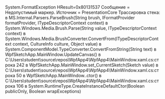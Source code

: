 System.FormatException
  HResult=0x80131537
  Сообщение = Недопустимый маркер.
  Источник = PresentationCore
  Трассировка стека:
   в MS.Internal.Parsers.ParseBrush(String brush, IFormatProvider formatProvider, ITypeDescriptorContext context)
   в System.Windows.Media.Brush.Parse(String value, ITypeDescriptorContext context)
   в System.Windows.Media.BrushConverter.ConvertFrom(ITypeDescriptorContext context, CultureInfo culture, Object value)
   в System.ComponentModel.TypeConverter.ConvertFromString(String text)
   в WpfSketchApp.MainWindow.UpdateCanvas() в C:\Users\student\source\repos\WpfApp4\WpfApp4\MainWindow.xaml.cs:строка 242
   в WpfSketchApp.MainWindow.set_CurrentSketch(Sketch value) в C:\Users\student\source\repos\WpfApp4\WpfApp4\MainWindow.xaml.cs:строка 50
   в WpfSketchApp.MainWindow..ctor() в C:\Users\student\source\repos\WpfApp4\WpfApp4\MainWindow.xaml.cs:строка 106
   в System.RuntimeType.CreateInstanceDefaultCtor(Boolean publicOnly, Boolean wrapExceptions)
